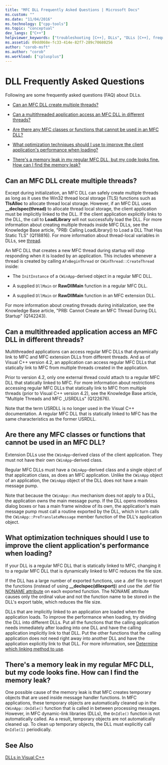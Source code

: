 ```yaml
---
title: "MFC DLL Frequently Asked Questions | Microsoft Docs"
ms.custom: ""
ms.date: "11/04/2016"
ms.technology: ["cpp-tools"]
ms.topic: "conceptual"
dev_langs: ["C++"]
helpviewer_keywords: ["troubleshooting [C++], DLLs", "DLLs [C++], frequently asked questions", "FAQs [C++], DLLs"]
ms.assetid: 09dd068e-fc33-414e-82f7-289c70680256
author: "corob-msft"
ms.author: "corob"
ms.workload: ["cplusplus"]
---
```

# DLL Frequently Asked Questions  
  
Following are some frequently asked questions (FAQ) about DLLs.  
    
-   [Can an MFC DLL create multiple threads?](#mfc_multithreaded_1)  

-   [Can a multithreaded application access an MFC DLL in different threads?](#mfc_multithreaded_2)  
  
-   [Are there any MFC classes or functions that cannot be used in an MFC DLL?](#mfc_prohibited_classes)  
  
-   [What optimization techniques should I use to improve the client application's performance when loading?](#mfc_optimization)  
  
-   [There's a memory leak in my regular MFC DLL, but my code looks fine. How can I find the memory leak?](#memory_leak)  

## <a name="mfc_multithreaded_1"></a> Can an MFC DLL create multiple threads?  
  
Except during initialization, an MFC DLL can safely create multiple threads as long as it uses the Win32 thread local storage (TLS) functions such as **TlsAlloc** to allocate thread local storage. However, if an MFC DLL uses **__declspec(thread)** to allocate thread local storage, the client application must be implicitly linked to the DLL. If the client application explicitly links to the DLL, the call to **LoadLibrary** will not successfully load the DLL. For more information about creating multiple threads inside MFC DLLs, see the Knowledge Base article, "PRB: Calling LoadLibrary() to Load a DLL That Has Static TLS" (Q118816). For more information about thread-local variables in DLLs, see [thread](../cpp/thread.md).
  
 An MFC DLL that creates a new MFC thread during startup will stop responding when it is loaded by an application. This includes whenever a thread is created by calling `AfxBeginThread` or `CWinThread::CreateThread` inside:  
  
-   The `InitInstance` of a `CWinApp`-derived object in a regular MFC DLL.  
  
-   A supplied `DllMain` or **RawDllMain** function in a regular MFC DLL.  
  
-   A supplied `DllMain` or **RawDllMain** function in an MFC extension DLL.  
  
 For more information about creating threads during initialization, see the Knowledge Base article, "PRB: Cannot Create an MFC Thread During DLL Startup" (Q142243).  
  
## <a name="mfc_multithreaded_2"></a> Can a multithreaded application access an MFC DLL in different threads?
Multithreaded applications can access regular MFC DLLs that dynamically link to MFC and MFC extension DLLs from different threads. And as of Visual C++ version 4.2, an application can access regular MFC DLLs that statically link to MFC from multiple threads created in the application.  
  
 Prior to version 4.2, only one external thread could attach to a regular MFC DLL that statically linked to MFC. For more information about restrictions accessing regular MFC DLLs that statically link to MFC from multiple threads (prior to Visual C++ version 4.2), see the Knowledge Base article, "Multiple Threads and MFC _USRDLLs" (Q122676).  
  
 Note that the term USRDLL is no longer used in the Visual C++ documentation. A regular MFC DLL that is statically linked to MFC has the same characteristics as the former USRDLL.

## <a name="mfc_prohibited_classes"></a> Are there any MFC classes or functions that cannot be used in an MFC DLL?
Extension DLLs use the `CWinApp`-derived class of the client application. They must not have their own `CWinApp`-derived class.  
  
Regular MFC DLLs must have a `CWinApp`-derived class and a single object of that application class, as does an MFC application. Unlike the `CWinApp` object of an application, the `CWinApp` object of the DLL does not have a main message pump.  
  
 Note that because the `CWinApp::Run` mechanism does not apply to a DLL, the application owns the main message pump. If the DLL opens modeless dialog boxes or has a main frame window of its own, the application's main message pump must call a routine exported by the DLL, which in turn calls the `CWinApp::PreTranslateMessage` member function of the DLL's application object.  

## <a name="mfc_optimization"></a> What optimization techniques should I use to improve the client application&#39;s performance when loading?
If your DLL is a regular MFC DLL that is statically linked to MFC, changing it to a regular MFC DLL that is dynamically linked to MFC reduces the file size.  
  
 If the DLL has a large number of exported functions, use a .def file to export the functions (instead of using **__declspec(dllexport)**) and use the .def file [NONAME attribute](../build/exporting-functions-from-a-dll-by-ordinal-rather-than-by-name.md) on each exported function. The NONAME attribute causes only the ordinal value and not the function name to be stored in the DLL's export table, which reduces the file size.  
  
 DLLs that are implicitly linked to an application are loaded when the application loads. To improve the performance when loading, try dividing the DLL into different DLLs. Put all the functions that the calling application needs immediately after loading into one DLL and have the calling application implicitly link to that DLL. Put the other functions that the calling application does not need right away into another DLL and have the application explicitly link to that DLL. For more information, see [Determine which linking method to use](../build/linking-an-executable-to-a-dll.md#determining-which-linking-method-to-use).  

## <a name="memory_leak"></a> There&#39;s a memory leak in my regular MFC DLL, but my code looks fine. How can I find the memory leak?  
  
One possible cause of the memory leak is that MFC creates temporary objects that are used inside message handler functions. In MFC applications, these temporary objects are automatically cleaned up in the `CWinApp::OnIdle()` function that is called in between processing messages. However, in MFC dynamic-link libraries (DLLs), the `OnIdle()` function is not automatically called. As a result, temporary objects are not automatically cleaned up. To clean up temporary objects, the DLL must explicitly call `OnIdle(1)` periodically.  
  
## See Also  
 [DLLs in Visual C++](../build/dlls-in-visual-cpp.md)